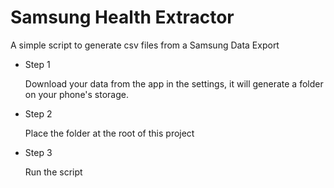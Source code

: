 # Samsung Health Extractor
A simple script to generate csv files from a Samsung Data Export

- Step 1 
  
  Download your data from the app in the settings, it will generate a folder on your phone's storage.
  
- Step 2
  
    Place the folder at the root of this project
   
- Step 3
  
    Run the script
    
    
